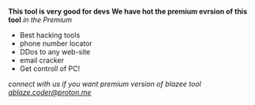 **This tool is very good for devs**
**We have hot the  premium evrsion of this tool**
*in the Premium*
- Best hacking tools
- phone number locator
- DDos to any web-site
- email cracker
- Get controll of PC!


*connect with us if you want premium version of blazee tool*
*ablaze.coder@proton.me*

